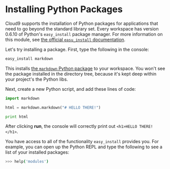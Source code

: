 # Installing Python Packages

Cloud9 supports the installation of Python packages for applications that need to go beyond the standard library set. Every workspace has version 0.6.10 of Python's `easy_install` package manager. For more information on this module, see [the official `easu_install` documentation](http://peak.telecommunity.com/DevCenter/EasyInstall).

Let's try installing a package. First, type the following in the console:

```bash
easy_install markdown
```

This installs [the `markdown` Python package](http://pypi.python.org/pypi/Markdown/) to your workspace. You won't see the package installed in the directory tree, because it's kept deep within your project's the Python libs. 

Next, create a new Python script, and add these lines of code:

```python
import markdown

html = markdown.markdown("# HELLO THERE!")

print html
```

After clicking **run**, the console will correctly print out `<h1>HELLO THERE!</h1>`.

You have access to all of the functionality `easy_install` provides you. For example, you can open up the Python REPL and type the following to see a list of your installed packages:

```bash
>>> help('modules')
```